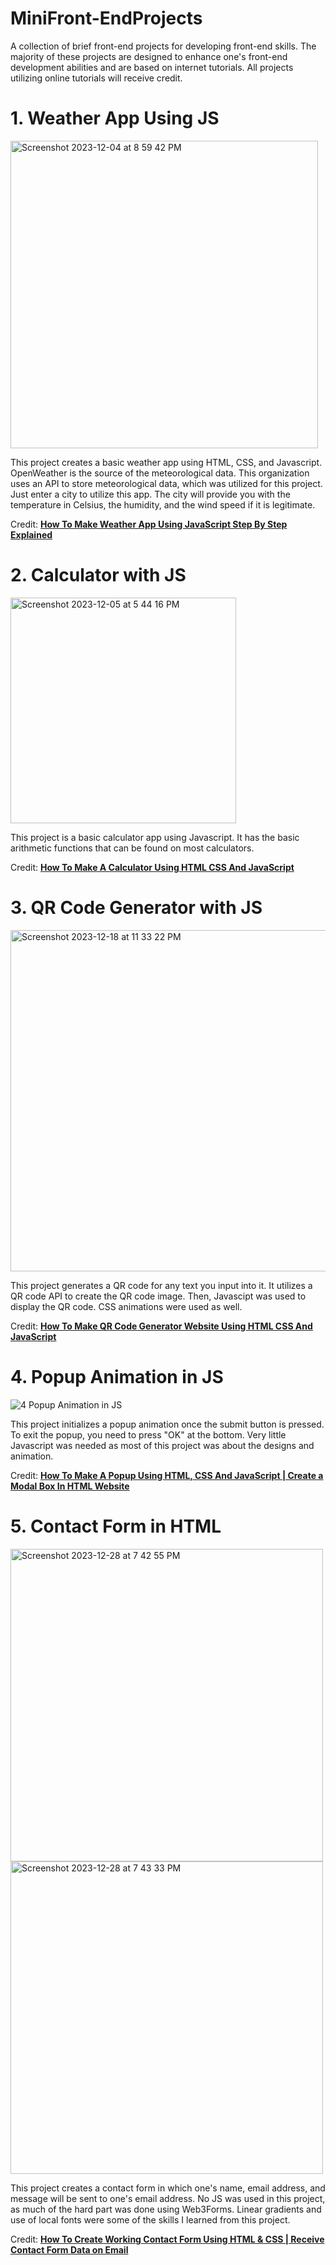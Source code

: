 # MiniFront-EndProjects
A collection of brief front-end projects for developing front-end skills. The majority of these projects are designed to enhance one's front-end development abilities and are based on internet tutorials. All projects utilizing online tutorials will receive credit.

# 1. Weather App Using JS
<img width="492" alt="Screenshot 2023-12-04 at 8 59 42 PM" src="https://github.com/ItsIzakB/MiniFront-EndProjects/assets/109478175/58765c00-c939-46db-9d01-84e2f503ecb2">


This project creates a basic weather app using HTML, CSS, and Javascript. OpenWeather is the source of the meteorological data. This organization uses an API to store meteorological data, which was utilized for this project. Just enter a city to utilize this app. The city will provide you with the temperature in Celsius, the humidity, and the wind speed if it is legitimate.

Credit: [**How To Make Weather App Using JavaScript Step By Step Explained**](https://www.youtube.com/watch?v=MIYQR-Ybrn4&list=PLjwm_8O3suyOgDS_Z8AWbbq3zpCmR-WE9&ab_channel=GreatStack)

# 2. Calculator with JS

<img width="361" alt="Screenshot 2023-12-05 at 5 44 16 PM" src="https://github.com/ItsIzakB/MiniFront-EndProjects/assets/109478175/ab5140e9-aac2-42d4-bd42-6727c3d2142f">

This project is a basic calculator app using Javascript. It has the basic arithmetic functions that can be found on most calculators.

Credit: [**How To Make A Calculator Using HTML CSS And JavaScript**](https://www.youtube.com/watch?v=MIYQR-Ybrn4&list=PLjwm_8O3suyOgDS_Z8AWbbq3zpCmR-WE9&ab_channel=GreatStack](https://www.youtube.com/watch?v=cGgLHJGyS34&ab_channel=GreatStack)https://www.youtube.com/watch?v=cGgLHJGyS34&ab_channel=GreatStack)


# 3. QR Code Generator with JS
<img width="546" alt="Screenshot 2023-12-18 at 11 33 22 PM" src="https://github.com/ItsIzakB/MiniFront-EndProjects/assets/109478175/fd0155de-df47-4d2b-a5c6-74433bc44405">

This project generates a QR code for any text you input into it. It utilizes a QR code API to create the QR code image. Then, Javascipt was used to display the QR code. CSS animations were used as well.

Credit: [**How To Make QR Code Generator Website Using HTML CSS And JavaScript**](https://youtu.be/g1j9rR-H1lk?si=umVCqQS04T-EtFWf)


# 4. Popup Animation in JS
![4 Popup Animation in JS](https://github.com/ItsIzakB/MiniFront-EndProjects/assets/109478175/f512495f-59c7-4aa9-843e-e74811624f23)

This project initializes a popup animation once the submit button is pressed. To exit the popup, you need to press "OK" at the bottom. Very little Javascript was needed as most of this project was about the designs and animation. 

Credit: [**How To Make A Popup Using HTML, CSS And JavaScript | Create a Modal Box In HTML Website**](https://www.youtube.com/watch?v=AF6vGYIyV8M&list=PLjwm_8O3suyOgDS_Z8AWbbq3zpCmR-WE9&index=13&ab_channel=GreatStack)


# 5. Contact Form in HTML
<img width="500" alt="Screenshot 2023-12-28 at 7 42 55 PM" src="https://github.com/ItsIzakB/MiniFront-EndProjects/assets/109478175/8103a0fa-7460-4951-9c65-225f3098f07a">
<img width="500" alt="Screenshot 2023-12-28 at 7 43 33 PM" src="https://github.com/ItsIzakB/MiniFront-EndProjects/assets/109478175/1beafea2-13e5-4c65-bd8b-ed762bf9eee4">

This project creates a contact form in which one's name, email address, and message will be sent to one's email address. No JS was used in this project, as much of the hard part was done using Web3Forms. Linear gradients and use of local fonts were some of the skills  I learned from this project.

Credit: [**How To Create Working Contact Form Using HTML & CSS | Receive Contact Form Data on Email**](https://www.youtube.com/watch?v=-HeadgoqJ7A&t=411s&ab_channel=GreatStack)





